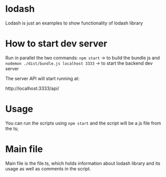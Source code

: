 # lodash

Lodash is just an examples to show functionality of lodash library

# How to start dev server

Run in parallel the two commands:
`npm start` -> to build the bundle js and
` nodemon ./dist/bundle.js localhost 3333` -> to start the backend dev server

The server API will start running at:

http://localhost:3333/api/

# Usage

You can run the scripts using `npm start`
and the script will be a js file from the ts;

# Main file
Main file is the file.ts, which holds information about lodash library and its usage
as well as comments in the script.
